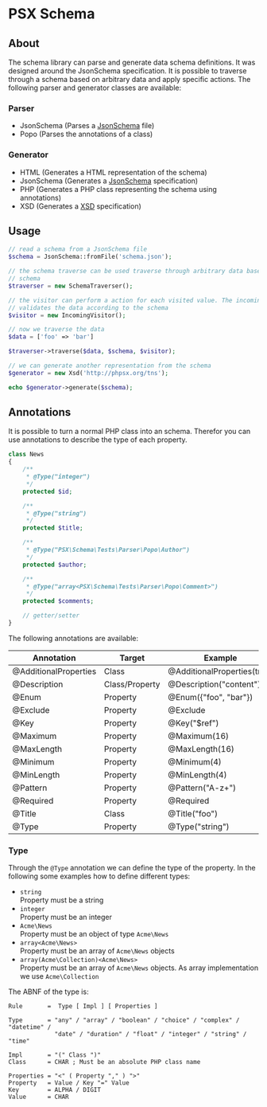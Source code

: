 PSX Schema
===

## About

The schema library can parse and generate data schema definitions. It was 
designed around the JsonSchema specification. It is possible to traverse
through a schema based on arbitrary data and apply specific actions. The
following parser and generator classes are available:

### Parser

- JsonSchema (Parses a [JsonSchema](http://json-schema.org/) file)
- Popo (Parses the annotations of a class)

### Generator

- HTML (Generates a HTML representation of the schema)
- JsonSchema (Generates a [JsonSchema](http://json-schema.org/) specification)
- PHP (Generates a PHP class representing the schema using annotations)
- XSD (Generates a [XSD](https://www.w3.org/TR/xmlschema-0/) specification)

## Usage

```php
// read a schema from a JsonSchema file
$schema = JsonSchema::fromFile('schema.json');

// the schema traverse can be used traverse through arbitrary data based on the
// schema
$traverser = new SchemaTraverser();

// the visitor can perform a action for each visited value. The incoming visitor
// validates the data according to the schema
$visitor = new IncomingVisitor();

// now we traverse the data
$data = ['foo' => 'bar']

$traverser->traverse($data, $schema, $visitor);

// we can generate another representation from the schema
$generator = new Xsd('http://phpsx.org/tns');

echo $generator->generate($schema);

```

## Annotations

It is possible to turn a normal PHP class into an schema. Therefor you can use
annotations to describe the type of each property.

```php
class News
{
    /**
     * @Type("integer")
     */
    protected $id;

    /**
     * @Type("string")
     */
    protected $title;

    /**
     * @Type("PSX\Schema\Tests\Parser\Popo\Author")
     */
    protected $author;

    /**
     * @Type("array<PSX\Schema\Tests\Parser\Popo\Comment>")
     */
    protected $comments;

    // getter/setter
}

```

The following annotations are available:

| Annotation            | Target         | Example                     |
|-----------------------|----------------|-----------------------------|
| @AdditionalProperties | Class          | @AdditionalProperties(true) |
| @Description          | Class/Property | @Description("content")     |
| @Enum                 | Property       | @Enum({"foo", "bar"})       |
| @Exclude              | Property       | @Exclude                    |
| @Key                  | Property       | @Key("$ref")                |
| @Maximum              | Property       | @Maximum(16)                |
| @MaxLength            | Property       | @MaxLength(16)              |
| @Minimum              | Property       | @Minimum(4)                 |
| @MinLength            | Property       | @MinLength(4)               |
| @Pattern              | Property       | @Pattern("A-z+")            |
| @Required             | Property       | @Required                   |
| @Title                | Class          | @Title("foo")               |
| @Type                 | Property       | @Type("string")             |

### Type

Through the `@Type` annotation we can define the type of the property. In the 
following some examples how to define different types:

- `string`  
  Property must be a string
- `integer`  
  Property must be an integer
- `Acme\News`  
  Property must be an object of type `Acme\News`
- `array<Acme\News>`  
  Property must be an array of `Acme\News` objects
- `array(Acme\Collection)<Acme\News>`  
  Property must be an array of `Acme\News` objects. As array implementation we
  use `Acme\Collection`

The ABNF of the type is:

```text
Rule       =  Type [ Impl ] [ Properties ]

Type       = "any" / "array" / "boolean" / "choice" / "complex" / "datetime" / 
             "date" / "duration" / "float" / "integer" / "string" / "time"

Impl       = "(" Class ")" 
Class      = CHAR ; Must be an absolute PHP class name

Properties = "<" ( Property "," ) ">"
Property   = Value / Key "=" Value
Key        = ALPHA / DIGIT
Value      = CHAR
```
